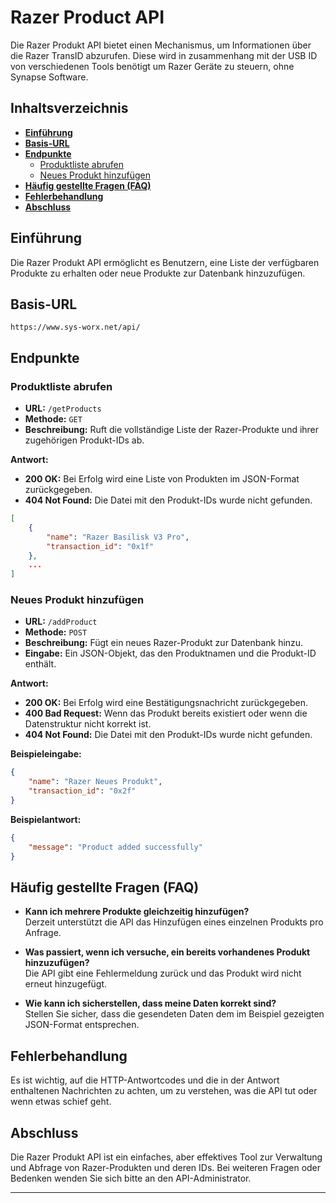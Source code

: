 # Razer Product API

Die Razer Produkt API bietet einen Mechanismus, um Informationen über die Razer TransID abzurufen. Diese wird in zusammenhang mit der USB
ID von verschiedenen Tools benötigt um Razer Geräte zu steuern, ohne Synapse Software.

## Inhaltsverzeichnis

- [**Einführung**](#einführung)
- [**Basis-URL**](#basis-url)
- [**Endpunkte**](#endpunkte)
  - [Produktliste abrufen](#produktliste-abrufen)
  - [Neues Produkt hinzufügen](#neues-produkt-hinzufügen)
- [**Häufig gestellte Fragen (FAQ)**](#häufig-gestellte-fragen-faq)
- [**Fehlerbehandlung**](#fehlerbehandlung)
- [**Abschluss**](#abschluss)

## Einführung

Die Razer Produkt API ermöglicht es Benutzern, eine Liste der verfügbaren Produkte zu erhalten oder neue Produkte zur Datenbank hinzuzufügen.

## Basis-URL

```
https://www.sys-worx.net/api/
```

## Endpunkte

### **Produktliste abrufen**

- **URL:** `/getProducts`
- **Methode:** `GET`
- **Beschreibung:** Ruft die vollständige Liste der Razer-Produkte und ihrer zugehörigen Produkt-IDs ab.

**Antwort:**

- **200 OK:** Bei Erfolg wird eine Liste von Produkten im JSON-Format zurückgegeben.
- **404 Not Found:** Die Datei mit den Produkt-IDs wurde nicht gefunden.

```json
[
    {
        "name": "Razer Basilisk V3 Pro",
        "transaction_id": "0x1f"
    },
    ...
]
```

### **Neues Produkt hinzufügen**

- **URL:** `/addProduct`
- **Methode:** `POST`
- **Beschreibung:** Fügt ein neues Razer-Produkt zur Datenbank hinzu.
- **Eingabe:** Ein JSON-Objekt, das den Produktnamen und die Produkt-ID enthält.

**Antwort:**

- **200 OK:** Bei Erfolg wird eine Bestätigungsnachricht zurückgegeben.
- **400 Bad Request:** Wenn das Produkt bereits existiert oder wenn die Datenstruktur nicht korrekt ist.
- **404 Not Found:** Die Datei mit den Produkt-IDs wurde nicht gefunden.

**Beispieleingabe:**
```json
{
    "name": "Razer Neues Produkt",
    "transaction_id": "0x2f"
}
```

**Beispielantwort:**
```json
{
    "message": "Product added successfully"
}
```

## Häufig gestellte Fragen (FAQ)

- **Kann ich mehrere Produkte gleichzeitig hinzufügen?**  
  Derzeit unterstützt die API das Hinzufügen eines einzelnen Produkts pro Anfrage.

- **Was passiert, wenn ich versuche, ein bereits vorhandenes Produkt hinzuzufügen?**  
  Die API gibt eine Fehlermeldung zurück und das Produkt wird nicht erneut hinzugefügt.

- **Wie kann ich sicherstellen, dass meine Daten korrekt sind?**  
  Stellen Sie sicher, dass die gesendeten Daten dem im Beispiel gezeigten JSON-Format entsprechen.

## Fehlerbehandlung

Es ist wichtig, auf die HTTP-Antwortcodes und die in der Antwort enthaltenen Nachrichten zu achten, um zu verstehen, was die API tut oder wenn etwas schief geht.

## Abschluss

Die Razer Produkt API ist ein einfaches, aber effektives Tool zur Verwaltung und Abfrage von Razer-Produkten und deren IDs. Bei weiteren Fragen oder Bedenken wenden Sie sich bitte an den API-Administrator.

---
